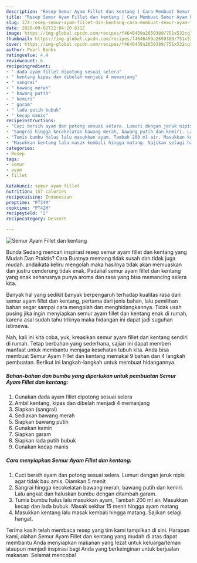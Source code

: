 ```yaml
---
description: "Resep Semur Ayam Fillet dan kentang | Cara Membuat Semur Ayam Fillet dan kentang Yang Enak Banget"
title: "Resep Semur Ayam Fillet dan kentang | Cara Membuat Semur Ayam Fillet dan kentang Yang Enak Banget"
slug: 374-resep-semur-ayam-fillet-dan-kentang-cara-membuat-semur-ayam-fillet-dan-kentang-yang-enak-banget
date: 2020-09-02T22:04:20.631Z
image: https://img-global.cpcdn.com/recipes/f4646459a2650389/751x532cq70/semur-ayam-fillet-dan-kentang-foto-resep-utama.jpg
thumbnail: https://img-global.cpcdn.com/recipes/f4646459a2650389/751x532cq70/semur-ayam-fillet-dan-kentang-foto-resep-utama.jpg
cover: https://img-global.cpcdn.com/recipes/f4646459a2650389/751x532cq70/semur-ayam-fillet-dan-kentang-foto-resep-utama.jpg
author: Pearl Banks
ratingvalue: 4.4
reviewcount: 6
recipeingredient:
- " dada ayam fillet dipotong sesuai selera"
- " kentang kipas dan dibelah menjadi 4 memanjang"
- " sangrai"
- " bawang merah"
- " bawang putih"
- " kemiri"
- " garam"
- " lada putih bubuk"
- " kecap manis"
recipeinstructions:
- "Cuci bersih ayam dan potong sesuai selera. Lumuri dengan jeruk nipis agar tidak bau amis. Diamkan 5 menit"
- "Sangrai hingga kecokelatan bawang merah, bawang putih dan kemiri. Lalu angkat dan haluskan bumbu dengan ditambah garam."
- "Tumis bumbu halus lalu masukkan ayam, Tambah 200 ml air. Masukkan kecap dan lada bubuk. Masak sekitar 15 menit hingga ayam matang"
- "Masukkan kentang lalu masak kembali hingga matang. Sajikan selagi hangat."
categories:
- Resep
tags:
- semur
- ayam
- fillet

katakunci: semur ayam fillet 
nutrition: 157 calories
recipecuisine: Indonesian
preptime: "PT34M"
cooktime: "PT42M"
recipeyield: "2"
recipecategory: Dessert

---
```



![Semur Ayam Fillet dan kentang](https://img-global.cpcdn.com/recipes/f4646459a2650389/751x532cq70/semur-ayam-fillet-dan-kentang-foto-resep-utama.jpg)

Bunda Sedang mencari inspirasi resep semur ayam fillet dan kentang yang Mudah Dan Praktis? Cara Buatnya memang tidak susah dan tidak juga mudah. andaikata keliru mengolah maka hasilnya tidak akan memuaskan dan justru cenderung tidak enak. Padahal semur ayam fillet dan kentang yang enak seharusnya punya aroma dan rasa yang bisa memancing selera kita.



Banyak hal yang sedikit banyak berpengaruh terhadap kualitas rasa dari semur ayam fillet dan kentang, pertama dari jenis bahan, lalu pemilihan bahan segar sampai cara mengolah dan menghidangkannya. Tidak usah pusing jika ingin menyiapkan semur ayam fillet dan kentang enak di rumah, karena asal sudah tahu triknya maka hidangan ini dapat jadi suguhan istimewa.


Nah, kali ini kita coba, yuk, kreasikan semur ayam fillet dan kentang sendiri di rumah. Tetap berbahan yang sederhana, sajian ini dapat memberi manfaat untuk membantu menjaga kesehatan tubuh kita. Anda bisa membuat Semur Ayam Fillet dan kentang memakai 9 bahan dan 4 langkah pembuatan. Berikut ini langkah-langkah untuk membuat hidangannya.

<!--inarticleads1-->

##### Bahan-bahan dan bumbu yang diperlukan untuk pembuatan Semur Ayam Fillet dan kentang:

1. Gunakan  dada ayam fillet dipotong sesuai selera
1. Ambil  kentang, kipas dan dibelah menjadi 4 memanjang
1. Siapkan  (sangrai)
1. Sediakan  bawang merah
1. Siapkan  bawang putih
1. Gunakan  kemiri
1. Siapkan  garam
1. Siapkan  lada putih bubuk
1. Gunakan  kecap manis




<!--inarticleads2-->

##### Cara menyiapkan Semur Ayam Fillet dan kentang:

1. Cuci bersih ayam dan potong sesuai selera. Lumuri dengan jeruk nipis agar tidak bau amis. Diamkan 5 menit
1. Sangrai hingga kecokelatan bawang merah, bawang putih dan kemiri. Lalu angkat dan haluskan bumbu dengan ditambah garam.
1. Tumis bumbu halus lalu masukkan ayam, Tambah 200 ml air. Masukkan kecap dan lada bubuk. Masak sekitar 15 menit hingga ayam matang
1. Masukkan kentang lalu masak kembali hingga matang. Sajikan selagi hangat.




Terima kasih telah membaca resep yang tim kami tampilkan di sini. Harapan kami, olahan Semur Ayam Fillet dan kentang yang mudah di atas dapat membantu Anda menyiapkan makanan yang lezat untuk keluarga/teman ataupun menjadi inspirasi bagi Anda yang berkeinginan untuk berjualan makanan. Selamat mencoba!
